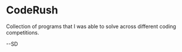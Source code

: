 CodeRush
========
Collection of programs that I was able to solve across different coding competitions.

--SD

